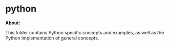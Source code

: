 # python

**About:**

This folder contains Python specific concepts and examples, as well as the Python implementation of general concepts.
